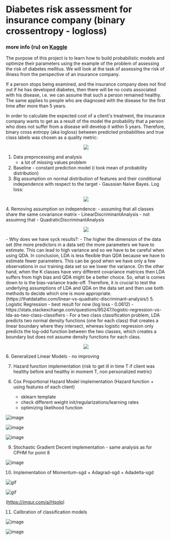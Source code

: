 # Diabetes risk assessment for insurance company (binary crossentropy - logloss)

### more info (ru) on [Kaggle](https://www.kaggle.com/c/competition-2-yandex-shad-spring-2021)

The purpose of this project is to learn how to build probabilistic models and optimize their parameters using the example of the problem of assessing
the risk of diabetes mellitus. We will look at the task of assessing the risk of illness from the perspective of an insurance company.

If a person stops being examined, and the insurance company does not find out if he has developed diabetes, then there will be no costs associated with his disease,
i.e. we can assume that such a person remained healthy. The same applies to people who are diagnosed with the disease for the first time after more than 5 years.

In order to calculate the expected cost of a client's treatment, the insurance company wants to get as a result of the model the probability that 
a person who does not suffer from a disease will develop it within 5 years. Therefore, binary cross entropy (aka logloss) between predicted probabilities 
and true class labels was chosen as a quality metric:

<p align="center">
  <img src="https://user-images.githubusercontent.com/33278581/152930406-a63d8a47-d052-491f-addd-955f5d1872d8.png">
</p>

1. Data preprocessing and analysis
   - a lot of missing values problem
2. Baseline - constant prediction model (i took mean of probability distribution)
3. Big assumption on normal distribution of features and their conditional independence with respect to the target - Gaussian Naive Bayes. Log loss:
<p align="center">
  <img src="https://user-images.githubusercontent.com/33278581/152932435-180ea076-6858-4dcf-98ef-94c35168072c.png">
</p>
4. Removing assumption on independence:
   - assuming that all classes share the same covariance matrix - LinearDiscriminantAnalysis
   - not assuimng that - QuadraticDiscriminantAnalysis
<p align="center">
  <img src="https://user-images.githubusercontent.com/33278581/152933152-c7d33679-340e-4c78-8588-176a67fc1db2.png">
</p>
   - Why does we have syck results?:
   - The higher the dimension of the data set (the more predictors in a data set) the more parameters we have to estimate. This can lead to high variance and so we have to be careful when using QDA. In conclusion, LDA is less flexible than QDA because we have to estimate fewer parameters. This can be good when we have only a few observations in our training data set so we lower the variance. On the other hand, when the K classes have very different covariance matrices then LDA suffers from high bias and QDA might be a better choice. So, what is comes down to is the bias-variance trade-off. Therefore, it is crucial to test the underlying assumptions of LDA and QDA on the data set and then use both methods to decide which one is more appropriate. (https://thatdatatho.com/linear-vs-quadratic-discriminant-analysis/)
5. Logistic Regression - best result for now (log loss - 0.0612)
   - https://stats.stackexchange.com/questions/95247/logistic-regression-vs-lda-as-two-class-classifiers
   - For a two class classification problem, LDA predicts two normal density functions (one for each class) that creates a linear boundary where they intersect, whereas logistic regression only predicts the log-odd function between the two classes, which creates a boundary but does not assume density functions for each class.

<p align="center">
  <img src="https://user-images.githubusercontent.com/33278581/152933913-568e8ad6-83f1-46ef-ad9e-4de057fc33f9.png">
</p>
6. Generalized Linear Models - no improving

7. Hazard function implementation (risk to get ill in time T if client was healthy before and healthy in moment T, non personalized metric)

8. Cox Proportional Hazard Model implementation (Hazard function + using features of each client)
   - sklearn template
   - check different weight init/regularizations/learning rates
   - optimizing likelihood function

![image](https://user-images.githubusercontent.com/33278581/152935069-70e7efc0-62ba-465d-b894-5b83622796fd.png)

![image](https://user-images.githubusercontent.com/33278581/152935262-d94c5a5d-94eb-444c-a57b-01d572a79f3c.png)

![image](https://user-images.githubusercontent.com/33278581/152935389-11bd36df-ddf8-4da2-a799-76b0c849bd65.png)

9. Stochastic Gradient Decent implementation - same analysis as for CPHM for point 8

![image](https://user-images.githubusercontent.com/33278581/152935625-bfbfb9dc-e517-4cbd-82fe-3690c0890707.png)

10. Implementation of Momentum-sgd + Adagrad-sgd + Adadelta-sgd

![gif](https://i.imgur.com/2dKCQHh.gif)

![gif](https://i.imgur.com/pD0hWu5.gif)

(https://imgur.com/a/Hqolp)

11. Calibration of classification models

![image](https://user-images.githubusercontent.com/33278581/152938623-9d8bfc00-2de0-4f29-bb67-ae2d5c604a22.png)

![image](https://user-images.githubusercontent.com/33278581/152938658-1e9b40bb-3800-4051-9e47-9f50dceeba88.png)




